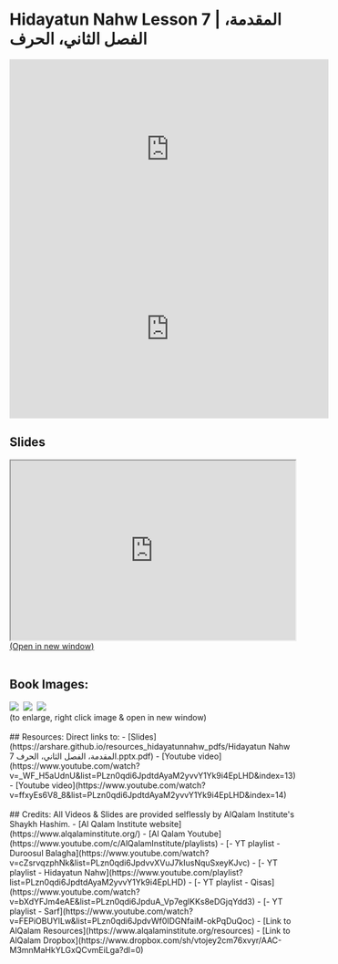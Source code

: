 # Hidayatun Nahw Lesson 7 | المقدمة، الفصل الثاني، الحرف

<iframe width="560" height="315" src="https://www.youtube-nocookie.com/embed/_WF_H5aUdnU?start=0" frameborder="0" allow="accelerometer; autoplay; encrypted-media; gyroscope; picture-in-picture" allowfullscreen="allowfullscreen"></iframe><BR>

<iframe width="560" height="315" src="https://www.youtube-nocookie.com/embed/ffxyEs6V8_8?start=0" frameborder="0" allow="accelerometer; autoplay; encrypted-media; gyroscope; picture-in-picture" allowfullscreen="allowfullscreen"></iframe><BR>

<h2>Slides</h2>
<div>
    <object
    data='https://arshare.github.io/resources_hidayatunnahw_pdfs/Hidayatun Nahw 7 المقدمة، الفصل الثاني، الحرف.pptx.pdf'
    type="application/pdf"
    width="560"
    height="315"
    >
    <iframe
        src='https://arshare.github.io/resources_hidayatunnahw_pdfs/Hidayatun Nahw 7 المقدمة، الفصل الثاني، الحرف.pptx.pdf'
        width="500"
        height="315"
    >
    <p>This browser does not support PDF!</p>
    </iframe>
    </object>
</div>
<A HREF='https://arshare.github.io/resources_hidayatunnahw_pdfs/Hidayatun Nahw 7 المقدمة، الفصل الثاني، الحرف.pptx.pdf' target=_>(Open in new window)</A>
<BR><BR>
<H2>Book Images:</H2>
<IMG SRC='https://arshare.github.io/resources_hidayatunnahw_book_images/009.png' class=bookpage style="max-width: 30%;">&nbsp;&nbsp;<IMG SRC='https://arshare.github.io/resources_hidayatunnahw_book_images/010.png' class=bookpage style="max-width: 30%;">&nbsp;&nbsp;<IMG SRC='https://arshare.github.io/resources_hidayatunnahw_book_images/011.png' class=bookpage style="max-width: 30%;">&nbsp;&nbsp;<BR>(to enlarge, right click image & open in new window)<BR><BR>
## Resources:
Direct links to:
- [Slides](https://arshare.github.io/resources_hidayatunnahw_pdfs/Hidayatun Nahw 7 المقدمة، الفصل الثاني، الحرف.pptx.pdf)
- [Youtube video](https://www.youtube.com/watch?v=_WF_H5aUdnU&list=PLzn0qdi6JpdtdAyaM2yvvY1Yk9i4EpLHD&index=13)
- [Youtube video](https://www.youtube.com/watch?v=ffxyEs6V8_8&list=PLzn0qdi6JpdtdAyaM2yvvY1Yk9i4EpLHD&index=14)
<BR><BR>
## Credits:
All Videos & Slides are provided selflessly by AlQalam Institute's Shaykh Hashim.
- [Al Qalam Institute website](https://www.alqalaminstitute.org/)
- [Al Qalam Youtube](https://www.youtube.com/c/AlQalamInstitute/playlists)
- [- YT playlist - Duroosul Balagha](https://www.youtube.com/watch?v=cZsrvqzphNk&list=PLzn0qdi6JpdvvXVuJ7kIusNquSxeyKJvc)
- [- YT playlist - Hidayatun Nahw](https://www.youtube.com/playlist?list=PLzn0qdi6JpdtdAyaM2yvvY1Yk9i4EpLHD)
- [- YT playlist - Qisas](https://www.youtube.com/watch?v=bXdYFJm4eAE&list=PLzn0qdi6JpduA_Vp7eglKKs8eDGjqYdd3)
- [- YT playlist - Sarf](https://www.youtube.com/watch?v=FEPiOBUYlLw&list=PLzn0qdi6JpdvWf0IDGNfaiM-okPqDuQoc)
- [Link to AlQalam Resources](https://www.alqalaminstitute.org/resources)
- [Link to AlQalam Dropbox](https://www.dropbox.com/sh/vtojey2cm76xvyr/AAC-M3mnMaHkYLGxQCvmEiLga?dl=0)
